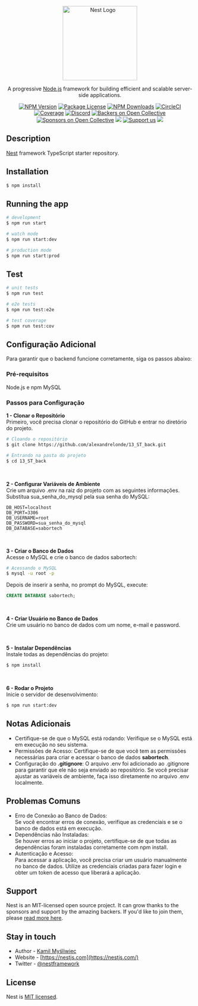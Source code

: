 <p align="center">
  <a href="http://nestjs.com/" target="blank"><img src="https://nestjs.com/img/logo-small.svg" width="200" alt="Nest Logo" /></a>
</p>

[circleci-image]: https://img.shields.io/circleci/build/github/nestjs/nest/master?token=abc123def456
[circleci-url]: https://circleci.com/gh/nestjs/nest

  <p align="center">A progressive <a href="http://nodejs.org" target="_blank">Node.js</a> framework for building efficient and scalable server-side applications.</p>
    <p align="center">
<a href="https://www.npmjs.com/~nestjscore" target="_blank"><img src="https://img.shields.io/npm/v/@nestjs/core.svg" alt="NPM Version" /></a>
<a href="https://www.npmjs.com/~nestjscore" target="_blank"><img src="https://img.shields.io/npm/l/@nestjs/core.svg" alt="Package License" /></a>
<a href="https://www.npmjs.com/~nestjscore" target="_blank"><img src="https://img.shields.io/npm/dm/@nestjs/common.svg" alt="NPM Downloads" /></a>
<a href="https://circleci.com/gh/nestjs/nest" target="_blank"><img src="https://img.shields.io/circleci/build/github/nestjs/nest/master" alt="CircleCI" /></a>
<a href="https://coveralls.io/github/nestjs/nest?branch=master" target="_blank"><img src="https://coveralls.io/repos/github/nestjs/nest/badge.svg?branch=master#9" alt="Coverage" /></a>
<a href="https://discord.gg/G7Qnnhy" target="_blank"><img src="https://img.shields.io/badge/discord-online-brightgreen.svg" alt="Discord"/></a>
<a href="https://opencollective.com/nest#backer" target="_blank"><img src="https://opencollective.com/nest/backers/badge.svg" alt="Backers on Open Collective" /></a>
<a href="https://opencollective.com/nest#sponsor" target="_blank"><img src="https://opencollective.com/nest/sponsors/badge.svg" alt="Sponsors on Open Collective" /></a>
  <a href="https://paypal.me/kamilmysliwiec" target="_blank"><img src="https://img.shields.io/badge/Donate-PayPal-ff3f59.svg"/></a>
    <a href="https://opencollective.com/nest#sponsor"  target="_blank"><img src="https://img.shields.io/badge/Support%20us-Open%20Collective-41B883.svg" alt="Support us"></a>
  <a href="https://twitter.com/nestframework" target="_blank"><img src="https://img.shields.io/twitter/follow/nestframework.svg?style=social&label=Follow"></a>
</p>
  <!--[![Backers on Open Collective](https://opencollective.com/nest/backers/badge.svg)](https://opencollective.com/nest#backer)
  [![Sponsors on Open Collective](https://opencollective.com/nest/sponsors/badge.svg)](https://opencollective.com/nest#sponsor)-->

## Description

[Nest](https://github.com/nestjs/nest) framework TypeScript starter repository.

## Installation

```bash
$ npm install
```

## Running the app

```bash
# development
$ npm run start

# watch mode
$ npm run start:dev

# production mode
$ npm run start:prod
```

## Test

```bash
# unit tests
$ npm run test

# e2e tests
$ npm run test:e2e

# test coverage
$ npm run test:cov
```

## Configuração Adicional
Para garantir que o backend funcione corretamente, siga os passos abaixo:

### Pré-requisitos
Node.js e npm
MySQL

### Passos para Configuração
**1 - Clonar o Repositório** <br>
Primeiro, você precisa clonar o repositório do GitHub e entrar no diretório do projeto.

```bash
# Cloando o repositório
$ git clone https://github.com/alexandrelonde/13_ST_back.git

# Entrando na pasta do projeto
$ cd 13_ST_back
```

<br>

**2 - Configurar Variáveis de Ambiente** <br>
Crie um arquivo .env na raiz do projeto com as seguintes informações. Substitua sua_senha_do_mysql pela sua senha do MySQL:

```plaintext
DB_HOST=localhost
DB_PORT=3306
DB_USERNAME=root
DB_PASSWORD=sua_senha_do_mysql
DB_DATABASE=sabortech
```

<br>

**3 - Criar o Banco de Dados** <br>
Acesse o MySQL e crie o banco de dados sabortech:

```bash
# Acessando o MySQL
$ mysql -u root -p
```
Depois de inserir a senha, no prompt do MySQL, execute:

```sql
CREATE DATABASE sabortech;
```

<br>

**4 - Criar Usuário no Banco de Dados** <br>
Crie um usuário no banco de dados com um nome, e-mail e password.


<br>

**5 - Instalar Dependências** <br>
Instale todas as dependências do projeto:

```bash
$ npm install
```

<br>

**6 - Rodar o Projeto** <br>
Inicie o servidor de desenvolvimento:

```bash
$ npm run start:dev
```


## Notas Adicionais
* Certifique-se de que o MySQL está rodando: Verifique se o MySQL está em execução no seu sistema.
* Permissões de Acesso: Certifique-se de que você tem as permissões necessárias para criar e acessar o banco de dados **sabortech**.
* Configuração do **.gitignore**: O arquivo .env foi adicionado ao .gitignore para garantir que ele não seja enviado ao repositório. Se você precisar ajustar as variáveis de ambiente, faça isso diretamente no arquivo .env localmente.


## Problemas Comuns
* Erro de Conexão ao Banco de Dados: <br> Se você encontrar erros de conexão, verifique as credenciais e se o banco de dados está em execução.
* Dependências não Instaladas: <br> Se houver erros ao iniciar o projeto, certifique-se de que todas as dependências foram instaladas corretamente com npm install.
* Autenticação e Acesso: <br> Para acessar a aplicação, você precisa criar um usuário manualmente no banco de dados. Utilize as credenciais criadas para fazer login e obter um token de acesso que liberará a aplicação.


## Support

Nest is an MIT-licensed open source project. It can grow thanks to the sponsors and support by the amazing backers. If you'd like to join them, please [read more here](https://docs.nestjs.com/support).

## Stay in touch

- Author - [Kamil Myśliwiec](https://kamilmysliwiec.com)
- Website - [https://nestjs.com](https://nestjs.com/)
- Twitter - [@nestframework](https://twitter.com/nestframework)

## License

Nest is [MIT licensed](LICENSE).
